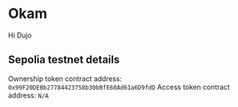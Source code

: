 # Okam

Hi Dujo

## Sepolia testnet details

Ownership token contract address: `0x99F20DEBb27784423758b30bBfE60Ad61a6D9fdD`
Access token contract address: `N/A`
